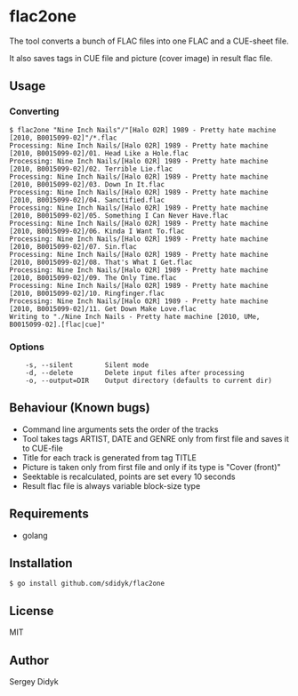 # flac2one

The tool converts a bunch of FLAC files into one FLAC and a CUE-sheet file.

It also saves tags in CUE file and picture (cover image) in result flac file.

## Usage

### Converting
```
$ flac2one "Nine Inch Nails"/"[Halo 02R] 1989 - Pretty hate machine [2010, B0015099-02]"/*.flac
Processing: Nine Inch Nails/[Halo 02R] 1989 - Pretty hate machine [2010, B0015099-02]/01. Head Like a Hole.flac
Processing: Nine Inch Nails/[Halo 02R] 1989 - Pretty hate machine [2010, B0015099-02]/02. Terrible Lie.flac
Processing: Nine Inch Nails/[Halo 02R] 1989 - Pretty hate machine [2010, B0015099-02]/03. Down In It.flac
Processing: Nine Inch Nails/[Halo 02R] 1989 - Pretty hate machine [2010, B0015099-02]/04. Sanctified.flac
Processing: Nine Inch Nails/[Halo 02R] 1989 - Pretty hate machine [2010, B0015099-02]/05. Something I Can Never Have.flac
Processing: Nine Inch Nails/[Halo 02R] 1989 - Pretty hate machine [2010, B0015099-02]/06. Kinda I Want To.flac
Processing: Nine Inch Nails/[Halo 02R] 1989 - Pretty hate machine [2010, B0015099-02]/07. Sin.flac
Processing: Nine Inch Nails/[Halo 02R] 1989 - Pretty hate machine [2010, B0015099-02]/08. That's What I Get.flac
Processing: Nine Inch Nails/[Halo 02R] 1989 - Pretty hate machine [2010, B0015099-02]/09. The Only Time.flac
Processing: Nine Inch Nails/[Halo 02R] 1989 - Pretty hate machine [2010, B0015099-02]/10. Ringfinger.flac
Processing: Nine Inch Nails/[Halo 02R] 1989 - Pretty hate machine [2010, B0015099-02]/11. Get Down Make Love.flac
Writing to "./Nine Inch Nails - Pretty hate machine [2010, UMe, B0015099-02].[flac|cue]"
```

### Options
```
    -s, --silent        Silent mode
    -d, --delete        Delete input files after processing
    -o, --output=DIR    Output directory (defaults to current dir)
```

## Behaviour (Known bugs)

* Command line arguments sets the order of the tracks
* Tool takes tags ARTIST, DATE and GENRE only from first file and saves it to CUE-file
* Title for each track is generated from tag TITLE
* Picture is taken only from first file and only if its type is "Cover (front)"
* Seektable is recalculated, points are set every 10 seconds
* Result flac file is always variable block-size type

## Requirements

* golang

## Installation

```
$ go install github.com/sdidyk/flac2one
```

## License

MIT

## Author

Sergey Didyk
